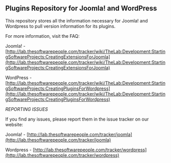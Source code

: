 Plugins Repository for Joomla! and WordPress
-------
This repository stores all the information necessary for Joomla! and Wordpress to pull version information for its plugins.

For more information, visit the FAQ:

Joomla! - [http://lab.thesoftwarepeople.com/tracker/wiki/TheLab:Development:StartingSoftwareProjects:CreatingExtensionsForJoomla](http://lab.thesoftwarepeople.com/tracker/wiki/TheLab:Development:StartingSoftwareProjects:CreatingExtensionsForJoomla)

WordPress - [http://lab.thesoftwarepeople.com/tracker/wiki/TheLab:Development:StartingSoftwareProjects:CreatingPluginsForWordpress](http://lab.thesoftwarepeople.com/tracker/wiki/TheLab:Development:StartingSoftwareProjects:CreatingPluginsForWordpress)


*REPORTING ISSUES*

If you find any issues, please report them in the issue tracker on our website:

Joomla! - [http://lab.thesoftwarepeople.com/tracker/joomla](http://lab.thesoftwarepeople.com/tracker/joomla)

Wordpress - [http://lab.thesoftwarepeople.com/tracker/wordpress](http://lab.thesoftwarepeople.com/tracker/wordpress)